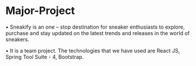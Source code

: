 # Major-Project
•	Sneakify is an one – stop destination for sneaker enthusiasts to explore, purchase and stay updated on the latest trends and releases in the world of sneakers.

•	It is a team project. The technologies that we have used are React JS, Spring Tool Suite - 4, Bootstrap.  
